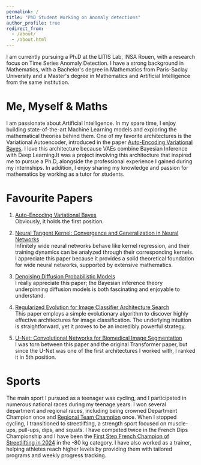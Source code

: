```yaml
---
permalink: /
title: "PhD Student Working on Anomaly detections"
author_profile: true
redirect_from: 
  - /about/
  - /about.html
---
```


I am currently pursuing a Ph.D at the LITIS Lab, INSA Rouen, with a research focus on Time Series Anomaly Detection. I have a strong background in Mathematics, with a Bachelor's degree in Mathematics from Paris-Saclay University and a Master's degree in Mathematics and Artificial Intelligence from the same institution.

Me, Myself & Maths
======

I am passionate about Artificial Intelligence. In my spare time, I enjoy building state-of-the-art Machine Learning models and exploring the mathematical theories behind them. One of my favorite architectures is the Variational Autoencoder, introduced in the paper [Auto-Encoding Variational Bayes](https://arxiv.org/abs/1312.6114). I love this architecture because VAEs combine Bayesian Inference with Deep Learning.It was a project involving this architecture that inspired me to pursue a Ph.D, alongside the professional experience I gained during my internships. In addition, I enjoy sharing my knowledge and passion for mathematics by working as a tutor for students. 

# Favourite Papers

1. [Auto-Encoding Variational Bayes](https://arxiv.org/abs/1312.6114)  
   Obviously, it holds the first position. 

2. [Neural Tangent Kernel: Convergence and Generalization in Neural Networks](https://arxiv.org/abs/1806.07572)  
   Infinitely wide neural networks behave like kernel regression, and their training dynamics can be analyzed through their corresponding kernels. I appreciate this paper because it provides a solid theoretical foundation for wide neural networks, supported by extensive mathematics.

3. [Denoising Diffusion Probabilistic Models](https://arxiv.org/abs/2006.11239)  
   I really appreciate this paper; the Bayesian inference theory underpinning diffusion models is both fascinating and enjoyable to understand.

4. [Regularized Evolution for Image Classifier Architecture Search](https://arxiv.org/abs/1802.01548)  
   This paper employs a simple evolutionary algorithm to discover highly effective architectures for image classification. The underlying intuition is straightforward, yet it proves to be an incredibly powerful strategy.

5. [U-Net: Convolutional Networks for Biomedical Image Segmentation](https://arxiv.org/abs/1505.04597)  
   I was torn between this paper and the original Transformer paper, but since the U-Net was one of the first architectures I worked with, I ranked it in 5th position.

Sports
======
The main sport I pursued as a teenager was cycling, and I participated in numerous national races during my teenage years. I won several department and regional races, including being crowned Department Champion once and [Regional Team Champion](https://www.facebook.com/573518262704708/photos/vilhes-se-r%C3%A9v%C3%A8lesamy-vilhes-vous-connaissiez-comme-beaucoup-vous-avez-appris-%C3%A0-l/998631540193376/) once.
When I stopped cycling, I transitioned to streetlifting, a strength sport focused on muscle-ups, pull-ups, dips, and squats. I have competed twice in the French Dips Championship and I have been the [First Step French Champion of Streetlifting in 2024](https://www.instagram.com/p/C4iBlPwo76L/?img_index=5) in the -80 kg category. I have also worked as a trainer, helping athletes reach higher levels by providing them with tailored programs and weekly progress tracking.

